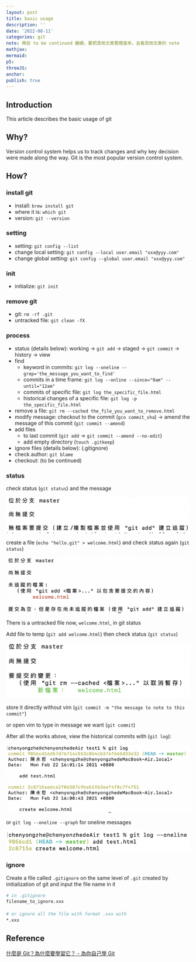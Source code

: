 ```yaml
---
layout: post
title: basic usage
description: ''
date: '2022-08-11'
categories: git
note: 再從 to be continued 繼續，要把其他文章整理進來，去看其他文章的 note
mathjax:
mermaid:
p5:
threeJS:
anchor:
publish: true
---
```


## Introduction

This article describes the basic usage of git

## Why?

Version control system helps us to track changes and why key decision were made along the way. Git is the most popular version control system.

## How?

### install git

* install: `brew install git`
* where it is: `which git`
* version: `git --version`

### setting

* setting: `git config --list`
* change local setting: `git config --local user.email "xxx@yyy.com"`
* change global setting: `git config --global user.email "xxx@yyy.com"`

### init

* initialize: `git init`

### remove git

* git: `rm -rf .git`
* untracked file: `git clean -fX`

### process

* status (details below): working -> `git add` -> staged -> `git commit` -> history -> view
* find
  * keyword in commits: `git log --oneline --grep='the_message_you_want_to_find'`
  * commits in a time frame: `git log --online --since="9am" --until="12am"`
  * commits of specific file: `git log the_specific_file.html`
  * historical changes of a specific file: `git log -p the_specific_file.html`
* remove a file: `git rm --cached the_file_you_want_to_remove.html`
* modify message: checkout to the commit (`gco commit_sha`) -> amend the message of this commit (`git commit --amend`)
* add files
  * to last commit (`git add` -> `git commit --amend --no-edit`)
  * add empty directory (`touch .gitkeep`)
* ignore files (details below): (.gitignore)
* check author: `git blame`
* checkout: (to be continued)

### status

check status (`git status`) and the message

<img class="w-3/4" src="/assets/img/1__Pv1briXOtMvI7tU6__knn3g.png">

create a file (`echo "hello.git" > welcome.html`) and check status again (`git status`)

<img class="w-3/4" src="/assets/img/1__7JZv6zcN9KPNz6Y3XdQM6w.png">

There is a untracked file now, `welcome.html`, in git status

Add file to temp (`git add welcome.html`) then check status (`git status`)

<img class="w-3/4" src="/assets/img/1__5fKmVmoT6k30KoRtrfd69w.png">

store it directly without vim (`git commit -m "the message to note to this commit"`)

or open vim to type in message we want (`git commit`)

After all the works above, view the historical commits with (`git log`):

<img class="w-3/4" src="/assets/img/1__xM9A96o__hrRKduVcs1vPCA.png">

or `git log --oneline --graph` for oneline messages

<img class="w-3/4" src="/assets/img/1__HP4y4QxFD2OVofPPrZgcAA.png">

### ignore

Create a file called `.gitignore` on the same level of `.git` created by initialization of git and input the file name in it

```bash
# in .gitignore
filename_to_ignore.xxx

# or ignore all the file with format .xxx with
*.xxx
```

## Reference

[什麼是 Git？為什麼要學習它？ - 為你自己學 Git](https://gitbook.tw/chapters/introduction/what-is-git.html)
